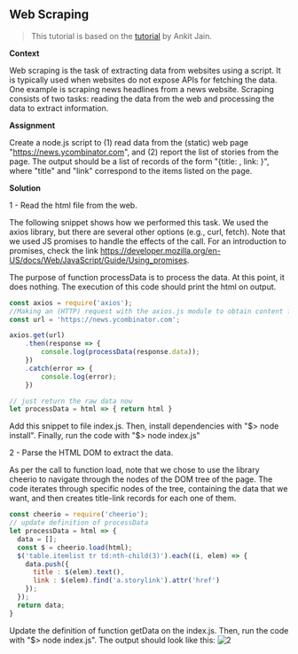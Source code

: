 ## Web Scraping
> This tutorial is based on the [tutorial](https://blog.bitsrc.io/https-blog-bitsrc-io-how-to-perform-web-scraping-using-node-js-5a96203cb7cb) by Ankit Jain.

**Context**

Web scraping is the task of extracting data from websites using a
script.  It is typically used when websites do not expose APIs for
fetching the data. One example is scraping news headlines from a news
website. Scraping consists of two tasks: reading the data from the web
and processing the data to extract information.

**Assignment**

Create a node.js script to (1) read data from the (static) web page
"https://news.ycombinator.com", and (2) report the list of stories
from the page. The output should be a list of records of the form
"{title: <string>, link: <string>}", where "title" and "link"
correspond to the items listed on the page.

**Solution**

1 - Read the html file from the web.

The following snippet shows how we performed this task. We used the
axios library, but there are several other options (e.g., curl,
fetch).  Note that we used JS promises to handle the effects of the
call. For an introduction to promises, check the link
https://developer.mozilla.org/en-US/docs/Web/JavaScript/Guide/Using_promises.

The purpose of function processData is to process the data. At this
point, it does nothing. The execution of this code should print the
html on output.

```js
const axios = require('axios');
//Making an (HTTP) request with the axios.js module to obtain content from the website.
const url = 'https://news.ycombinator.com';

axios.get(url)
    .then(response => {
        console.log(processData(response.data));
    })
    .catch(error => {
        console.log(error);
    })

// just return the raw data now
let processData = html => { return html }
```

Add this snippet to file index.js. Then, install dependencies with "$>
node install". Finally, run the code with "$> node index.js"

2 - Parse the HTML DOM to extract the data.

As per the call to function load, note that we chose to use the
library cheerio to navigate through the nodes of the DOM tree of the
page. The code iterates through specific nodes of the tree, containing
the data that we want, and then creates title-link records for each
one of them.

```js
const cheerio = require('cheerio');
// update definition of processData
let processData = html => {
  data = [];
  const $ = cheerio.load(html);
  $('table.itemlist tr td:nth-child(3)').each((i, elem) => {
    data.push({
      title : $(elem).text(),
      link : $(elem).find('a.storylink').attr('href')
    });
  });
  return data;
}
```

Update the definition of function getData on the index.js. Then, run
the code with "$> node index.js". The output should look like this:
![2](https://user-images.githubusercontent.com/4914063/83377140-0f522c00-a3ab-11ea-9092-b6b22ddcdff1.jpg)

